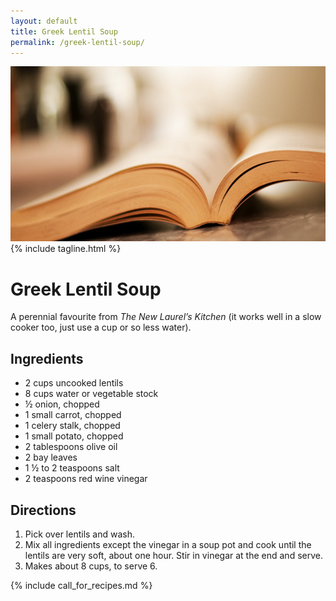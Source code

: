 ```yaml
---
layout: default
title: Greek Lentil Soup
permalink: /greek-lentil-soup/
---
```


<div id="top-img">
	<img src="/img/main-book.jpg" alt="" width="705" height="280" />
	{% include tagline.html %}
</div>

# Greek Lentil Soup

A perennial favourite from _The New Laurel’s Kitchen_ (it works well in a slow cooker too, just use a cup or so less water).

<!-- "A thinner, more flavorful version of lentil soup than the usual stewy kind." -->

## Ingredients

*   2 cups uncooked lentils
*   8 cups water or vegetable stock
*   ½ onion, chopped
*   1 small carrot, chopped
*   1 celery stalk, chopped
*   1 small potato, chopped
*   2 tablespoons olive oil
*   2 bay leaves
*   1 ½ to 2 teaspoons salt
*   2 teaspoons red wine vinegar

## Directions

1.  Pick over lentils and wash.
2.  Mix all ingredients except the vinegar in a soup pot and cook until the lentils are very soft, about one hour. Stir in vinegar at the end and serve.
3.  Makes about 8 cups, to serve 6.

{% include call_for_recipes.md %}